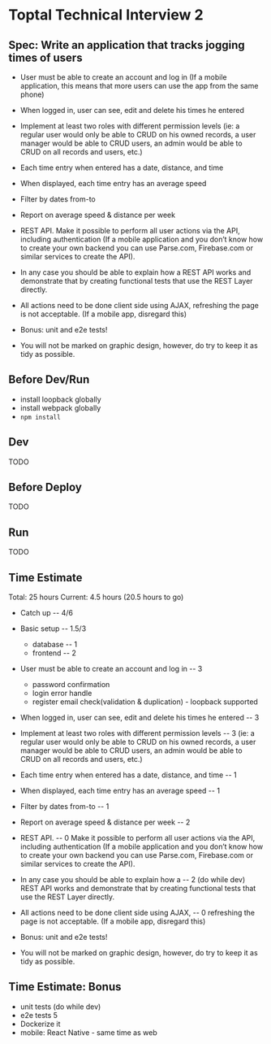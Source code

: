 # Toptal Technical Interview 2

## Spec: Write an application that tracks jogging times of users

- User must be able to create an account and log in
  (If a mobile application, this means that more users can use the app from the same phone)

- When logged in, user can see, edit and delete his times he entered

- Implement at least two roles with different permission levels
  (ie: a regular user would only be able to CRUD on his owned records,
  a user manager would be able to CRUD users,
  an admin would be able to CRUD on all records and users, etc.)

- Each time entry when entered has a date, distance, and time

- When displayed, each time entry has an average speed

- Filter by dates from-to

- Report on average speed & distance per week

- REST API.
  Make it possible to perform all user actions via the API,
  including authentication
  (If a mobile application and you don’t know how to create your own
  backend you can use Parse.com, Firebase.com or similar services to create the API).

- In any case you should be able to explain how a
  REST API works and demonstrate that by creating
  functional tests that use the REST Layer directly.

- All actions need to be done client side using AJAX,
  refreshing the page is not acceptable. (If a mobile app, disregard this)

- Bonus: unit and e2e tests!

- You will not be marked on graphic design, however, do try to keep it as tidy as possible.

## Before Dev/Run

- install loopback globally
- install webpack globally
- `npm install`

## Dev

TODO

## Before Deploy

TODO

## Run

TODO

## Time Estimate

Total: 25 hours
Current: 4.5 hours (20.5 hours to go)

- Catch up                                                                  -- 4/6

- Basic setup                                                               -- 1.5/3
  - database -- 1
  - frontend -- 2

- User must be able to create an account and log in                         -- 3
  - password confirmation
  - login error handle
  - register email check(validation & duplication) - loopback supported

- When logged in, user can see, edit and delete his times he entered        -- 3

- Implement at least two roles with different permission levels             -- 3
  (ie: a regular user would only be able to CRUD on his owned records,
  a user manager would be able to CRUD users,
  an admin would be able to CRUD on all records and users, etc.)

- Each time entry when entered has a date, distance, and time               -- 1

- When displayed, each time entry has an average speed                      -- 1

- Filter by dates from-to                                                   -- 1

- Report on average speed & distance per week                               -- 2

- REST API.                                                                 -- 0
  Make it possible to perform all user actions via the API,
  including authentication
  (If a mobile application and you don’t know how to create your own
  backend you can use Parse.com, Firebase.com or similar services to create the API).

- In any case you should be able to explain how a                           -- 2 (do while dev)
  REST API works and demonstrate that by creating
  functional tests that use the REST Layer directly.

- All actions need to be done client side using AJAX,                       -- 0
  refreshing the page is not acceptable. (If a mobile app, disregard this)

- Bonus: unit and e2e tests!

- You will not be marked on graphic design, however, do try to keep it as tidy as possible.

## Time Estimate: Bonus

- unit tests (do while dev)
- e2e tests 5
- Dockerize it
- mobile: React Native - same time as web
